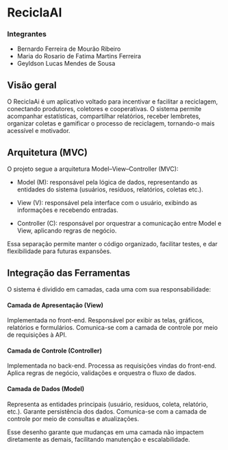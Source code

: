 # ReciclaAI

### Integrantes
- Bernardo Ferreira de Mourão Ribeiro
- Maria do Rosario de Fatima Martins Ferreira 
- Geyldson Lucas Mendes de Sousa 

## Visão geral

O ReciclaAi é um aplicativo voltado para incentivar e facilitar a reciclagem, conectando produtores, coletores e cooperativas.
O sistema permite acompanhar estatísticas, compartilhar relatórios, receber lembretes, organizar coletas e gamificar o processo de reciclagem, tornando-o mais acessível e motivador.

## Arquitetura (MVC)

O projeto segue a arquitetura Model–View–Controller (MVC):

- Model (M): responsável pela lógica de dados, representando as entidades do sistema (usuários, resíduos, relatórios, coletas etc.).

- View (V): responsável pela interface com o usuário, exibindo as informações e recebendo entradas.

- Controller (C): responsável por orquestrar a comunicação entre Model e View, aplicando regras de negócio.


Essa separação permite manter o código organizado, facilitar testes, e dar flexibilidade para futuras expansões.

## Integração das Ferramentas

O sistema é dividido em camadas, cada uma com sua responsabilidade:

#### Camada de Apresentação (View)

Implementada no front-end.
Responsável por exibir as telas, gráficos, relatórios e formulários.
Comunica-se com a camada de controle por meio de requisições à API. 

#### Camada de Controle (Controller)

Implementada no back-end.
Processa as requisições vindas do front-end.
Aplica regras de negócio, validações e orquestra o fluxo de dados.


#### Camada de Dados (Model)

Representa as entidades principais (usuário, resíduos, coleta, relatório, etc.).
Garante persistência dos dados.
Comunica-se com a camada de controle por meio de consultas e atualizações.


Esse desenho garante que mudanças em uma camada não impactem diretamente as demais, facilitando manutenção e escalabilidade.
